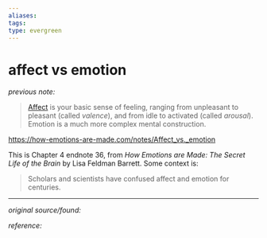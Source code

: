 ```yaml
---
aliases: 
tags: 
type: evergreen
---
```


# affect vs emotion

_previous note:_ 

> [Affect](https://how-emotions-are-made.com/notes/Affect_is_universal "Affect is universal") is your basic sense of feeling, ranging from unpleasant to pleasant (called _valence_), and from idle to activated (called _arousal_). Emotion is a much more complex mental construction.

https://how-emotions-are-made.com/notes/Affect_vs._emotion


This is Chapter 4 endnote 36, from _How Emotions are Made: The Secret Life of the Brain_ by Lisa Feldman Barrett. 
Some context is:

> Scholars and scientists have confused affect and emotion for centuries.

---

_original source/found:_ 

_reference:_ 



